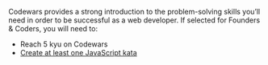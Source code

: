 Codewars provides a strong introduction to the problem-solving skills you’ll need in order to be successful as a web developer. If selected for Founders & Coders, you will need to:

+ Reach 5 kyu on Codewars
+ [Create at least one JavaScript kata](https://www.codewars.com/kata/new/javascript)
